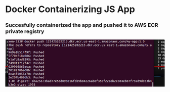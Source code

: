# Docker Containerizing JS App 

### Succesfully containerized the app and pushed it to AWS ECR private registry
![AWS ECR Repo](image.png)



